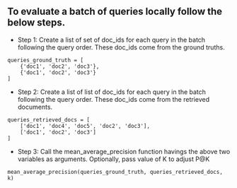 ## To evaluate a batch of queries locally follow the below steps.

- Step 1: Create a list of set of doc_ids for each query in the batch following the query order. These doc_ids come from the ground truths.
```
queries_ground_truth = [
    {'doc1', 'doc2', 'doc3'},
    {'doc1', 'doc2', 'doc3'}
]
```

- Step 2: Create a list of list of doc_ids for each query in the batch following the query order. These doc_ids come from the retrieved documents.
```
queries_retrieved_docs = [
    ['doc1', 'doc4', 'doc5', 'doc2', 'doc3'],
    ['doc1', 'doc2', 'doc3']
]
```

- Step 3: Call the mean_average_precision function havings the above two variables as arguments. Optionally, pass value of K to adjust P@K
```
mean_average_precision(queries_ground_truth, queries_retrieved_docs, k)
```